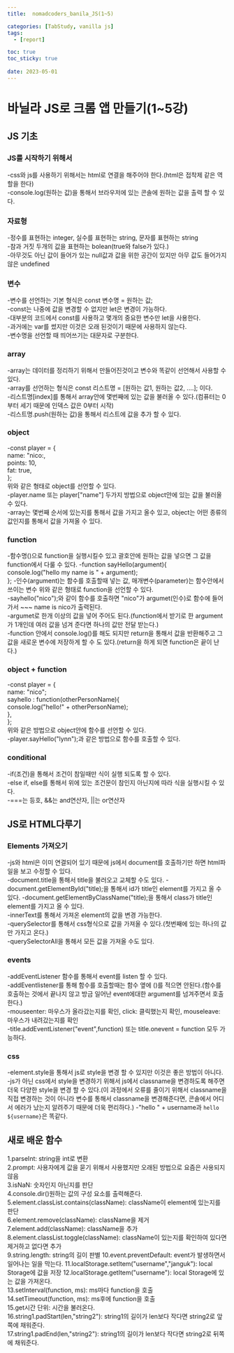 ```yaml
---
title:  nomadcoders_banila_JS(1~5)

categories: [TabStudy, vanilla js]
tags:
  - [report]

toc: true
toc_sticky: true
 
date: 2023-05-01
---
```


# 바닐라 JS로 크롬 앱 만들기(1~5강)
## JS 기초

### JS를 시작하기 위해서
-css와 js를 사용하기 위해서는 html로 연결을 해주어야 한다.(html은 접착제 같은 역할을 한다)  
-console.log(원하는 값)을 통해서 브라우저에 있는 콘솔에 원하는 값을 출력 할 수 있다.  

### 자료형
-정수를 표현하는 integer, 실수를 표현하는 string, 문자를 표현하는 string  
-참과 거짓 두개의 값을 표현하는 bolean(true와 false가 있다.)  
-아무것도 아닌 값이 들어가 있는 null값과 값을 위한 공간이 있지만 아무 값도 들어가지 않은 undefined

### 변수
-변수를 선언하는 기본 형식은 const 변수명 = 원하는 값;  
-const는 나중에 값을 변경할 수 없지만 let은 변경이 가능하다.  
-대부분의 코드에서 const를 사용하고 몇개의 중요한 변수만 let을 사용한다.  
-과거에는 var를 썼지만 이것은 오래 된것이기 때문에 사용하지 않는다.  
-변수명을 선언할 때 띄어쓰기는 대문자로 구분한다.   


### array
-array는 데이터를 정리하기 위해서 만들어진것이고 변수와 똑같이 선언해서 사용할 수 있다.  
-array를 선언하는 형식은 const 리스트명 = [원하는 값1, 원하는 값2, ....]; 이다.  
-리스트명[index]를 통해서 array안에 몇번째에 있는 값을 불러올 수 있다.(컴퓨터는 0부터 세기 때문에 인덱스 값은 0부터 시작)  
-리스트명.push(원하는 값)을 통해서 리스트에 값을 추가 할 수 있다.  

### object
-const player = {   
    name: "nico:,  
    points: 10,  
    fat: true,  
};  
위와 같은 형태로 object를 선언할 수 있다.  
-player.name 또는 player["name"] 두가지 방법으로 object안에 있는 값을 불러올수 있다.  
-array는 몇번째 순서에 있는지를 통해서 값을 가지고 올수 있고, object는 어떤 종류의 값인지를 통해서 값을 가져올 수 있다. 

### function
-함수명()으로 function을 실행시킬수 있고 괄호안에 원하는 값을 넣으면 그 값을 function에서 다룰 수 있다.
-function sayHello(argument){   
    console.log("hello my name is " + argument);   
};
-인수(argument)는 함수를 호출할때 넣는 값, 매개변수(parameter)는 함수안에서 쓰이는 변수
위와 같은 형태로 function을 선언할 수 있다.  
-sayhello("nico");와 같이 함수를 호출하면 "nico"가 argumet(인수)로 함수에 들어가서 ~~~ name is nico가 출력된다.  
-argumet로 한개 이상의 값을 넣어 주어도 된다.(function에서 받기로 한 argument가 1개인데 여러 값을 넘겨 준다면 하나의 값만 전달 받는다.)   
-function 안에서 console.log()를 해도 되지만 return을 통해서 값을 반환해주고 그 값을 새로운 변수에 저장하게 할 수 도 있다.(return을 하게 되면 function은 끝이 난다.)   

### object + function
-const player = {   
    name: "nico";  
    sayhello : function(otherPersonName){  
        console.log("hello!" + otherPersonName);  
    },  
};   
위와 같은 방법으로 object안에 함수를 선언할 수 있다.   
-player.sayHello("lynn");과 같은 방법으로 함수를 호출할 수 있다.   
   
### conditional   
-if(조건)을 통해서 조건이 참일때만 식이 실행 되도록 할 수 있다.    
-else if, else를 통해서 위에 있는 조건문이 참인지 아닌지에 따라 식을 실행시킬 수 있다.   
-===는 등호, &&는 and연산자, ||는 or연산자   

## JS로 HTML다루기   
   
### Elements 가져오기
-js와 html은 이미 연결되어 있기 때문에 js에서 document를 호출하기만 하면 html파일을 보고 수정할 수 있다.   
-document.title을 통해서 title을 불러오고 교체할 수도 있다.
-document.getElementById("title);을 통해서 id가 title인 element를 가지고 올 수 있다. 
-document.getElementByClassName("title);을 통해서 class가 title인 element를 가지고 올 수 있다.  
-innerText를 통해서 가져온 element의 값을 변경 가능한다.   
-querySelector를 통해서 css형식으로 값을 가져올 수 있다.(첫번째에 있는 하나의 값만 가지고 온다.)   
-querySelectorAll을 통해서 모든 값을 가져올 수도 있다.   

### events   
-addEventListener 함수를 통해서 event를 listen 할 수 있다.  
-addEventlistener를 통해 함수를 호출할때는 함수 옆에 ()를 적으면 안된다.(함수를 호출하는 것에서 끝나지 않고 방금 일어난 event에대한 argument를 넘겨주면서 호출한다.)  
-mouseenter: 마우스가 올라갔는지를 확인, click: 클릭했는지 확인, mouseleave: 마우스가 내려갔는지를 확인  
-title.addEventListener("event",function) 또는 title.onevent = function 모두 가능하다.  

### css  
-element.style을 통해서 js로 style을 변경 할 수 있지만 이것은 좋은 방법이 아니다.
-js가 아닌 css에서 style을 변경하기 위해서 js에서 classname을 변경하도록 해주면 더욱 다양한 style을 변경 할 수 있다.(이 과정에서 오류를 줄이기 위해서 classname을 직접 변경하는 것이 아니라 변수를 통해서 classname을 변경해준다면, 콘솔에서 어디서 에러가 났는지 알려주기 때문에 더욱 편리하다.)
-"hello " + username과 `hello ${username}`은 똑같다.

## 새로 배운 함수   
1.parseInt: string을 int로 변환   
2.prompt: 사용자에게 값을 묻기 위해서 사용했지만 오래된 방법으로 요즘은 사용되지 않음  
3.isNaN: 숫자인지 아닌지를 판단   
4.console.dir()원하는 값의 구성 요소를 출력해준다.   
5.element.classList.contains(className): className이 element에 있는지를 판단   
6.element.remove(className): className을 제거   
7.element.add(className): className을 추가   
8.element.classList.toggle(className): className이 있는지를 확인하여 있다면 제거하고 없다면 추가  
9.string.length: string의 길이 판별
10.event.preventDefault: event가 발생하면서 일어나는 일을 막는다.
11.localStorage.setItem("username","janguk"): local Storage에 값을 저장
12.localStorage.getItem("username"): local Storage에 있는 값을 가져온다.  
13.setInterval(function, ms): ms마다 function을 호출  
14.setTimeout(function, ms): ms후에 function을 호출  
15.get시간 단위: 시간을 불러온다.  
16.string1.padStart(len,"string2"): string1의 길이가 len보다 작다면 string2로 앞쪽에 채워준다.  
17.string1.padEnd(len,"string2"): string1의 길이가 len보다 작다면 string2로 뒤쪽에 채워준다.  
